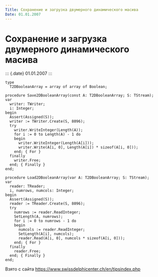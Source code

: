 ```yaml
---
Title: Сохранение и загрузка двумерного динамического масива
Date: 01.01.2007
---
```



Сохранение и загрузка двумерного динамического масива
=====================================================

::: {.date}
01.01.2007
:::

    type
      T2DBooleanArray = array of array of Boolean;
     
    procedure Save2DBooleanArray(const A: T2DBooleanArray; S: TStream);
    var
      writer: TWriter;
      i: Integer;
    begin
      Assert(Assigned(S));
      writer := TWriter.Create(S, 8096);
      try
        writer.WriteInteger(Length(A));
        for i := 0 to Length(A) - 1 do
        begin
          writer.WriteInteger(Length(A[i]));
          writer.Write(A[i, 0], Length(A[i]) * sizeof(A[i, 0]));
        end; { For }
      finally
        writer.Free;
      end; { Finally }
    end;
     
    procedure Load2DBooleanArray(var A: T2DBooleanArray; S: TStream);
    var
      reader: TReader;
      i, numrows, numcols: Integer;
    begin
      Assert(Assigned(S));
      reader := TReader.Create(S, 8096);
      try
        numrows := reader.ReadInteger;
        SetLength(A, numrows);
        for i := 0 to numrows - 1 do
        begin
          numcols := reader.ReadInteger;
          SetLength(A[i], numcols);
          reader.Read(A[i, 0], numcols * sizeof(A[i, 0]));
        end; { For }
      finally
        reader.Free;
      end; { Finally }
    end;

Взято с сайта <https://www.swissdelphicenter.ch/en/tipsindex.php>
